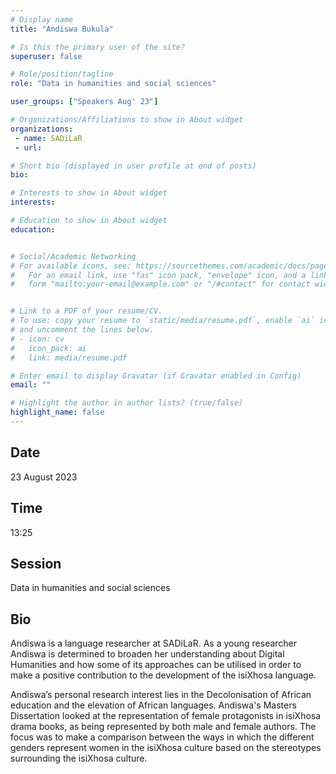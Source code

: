 ```yaml
---
# Display name
title: "Andiswa Bukula"

# Is this the primary user of the site?
superuser: false

# Role/position/tagline
role: "Data in humanities and social sciences"

user_groups: ["Speakers Aug' 23"]

# Organizations/Affiliations to show in About widget
organizations:
 - name: SADiLaR
 - url: 

# Short bio (displayed in user profile at end of posts)
bio: 

# Interests to show in About widget
interests: 

# Education to show in About widget
education:


# Social/Academic Networking
# For available icons, see: https://sourcethemes.com/academic/docs/page-builder/#icons
#   For an email link, use "fas" icon pack, "envelope" icon, and a link in the
#   form "mailto:your-email@example.com" or "/#contact" for contact widget.


# Link to a PDF of your resume/CV.
# To use: copy your resume to `static/media/resume.pdf`, enable `ai` icons in `params.toml`, 
# and uncomment the lines below.
# - icon: cv
#   icon_pack: ai
#   link: media/resume.pdf

# Enter email to display Gravatar (if Gravatar enabled in Config)
email: ""

# Highlight the author in author lists? (true/false)
highlight_name: false
---
```


## Date

23 August 2023

## Time

13:25

## Session

Data in humanities and social sciences

## Bio

Andiswa is a language researcher at SADiLaR. As a young researcher Andiswa is determined to broaden her understanding about Digital Humanities and how some of its approaches can be utilised in order to make a positive contribution to the development of the isiXhosa language.

Andiswa’s personal research interest lies in the Decolonisation of African education and the elevation of African languages. Andiswa's Masters Dissertation looked at the representation of female protagonists in isiXhosa drama books, as being represented by both male and female authors. The focus was to make a comparison between the ways in which the different genders represent women in the isiXhosa culture based on the stereotypes surrounding the isiXhosa culture.
